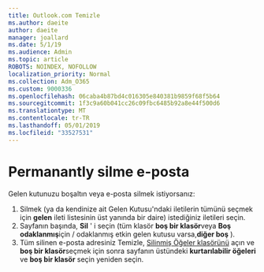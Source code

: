 ```yaml
---
title: Outlook.com Temizle
ms.author: daeite
author: daeite
manager: joallard
ms.date: 5/1/19
ms.audience: Admin
ms.topic: article
ROBOTS: NOINDEX, NOFOLLOW
localization_priority: Normal
ms.collection: Adm_O365
ms.custom: 9000336
ms.openlocfilehash: 06caba4b87bd4c016305e840381b9859f68f5b64
ms.sourcegitcommit: 1f3c9a60b041cc26c09fbc6485b92a8e44f500d6
ms.translationtype: MT
ms.contentlocale: tr-TR
ms.lasthandoff: 05/01/2019
ms.locfileid: "33527531"
---
```

# <a name="permanantly-delete-email"></a>Permanantly silme e-posta

Gelen kutunuzu boşaltın veya e-posta silmek istiyorsanız:

1. Silmek (ya da kendinize ait Gelen Kutusu'ndaki iletilerin tümünü seçmek için **gelen** ileti listesinin üst yanında bir daire) istediğiniz iletileri seçin.
1. Sayfanın başında, **Sil** ' i seçin (tüm klasör **boş bir klasör**veya **Boş odaklanmış**için / odaklanmış etkin gelen kutusu varsa,**diğer boş** ).
1. Tüm silinen e-posta adresiniz Temizle, [Silinmiş Öğeler klasörünü](https://outlook.live.com/mail/deleteditems) açın ve **boş bir klasör**seçmek için sonra sayfanın üstündeki **kurtarılabilir öğeleri** ve **boş bir klasör** seçin yeniden seçin.